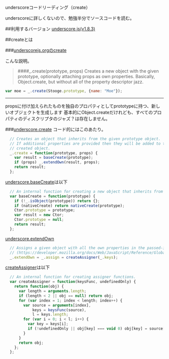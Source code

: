 underscoreコードリーディング（create）

underscoreに詳しくないので、勉強半分でソースコードを読む。



##利用するバージョン
[underscore.js(v1.8.3)](https://github.com/jashkenas/underscore/tree/1.8.3)


##createとは


###[underscorejs.orgのcreate](http://underscorejs.org/#create)

こんな説明。
>####_.create(prototype, props) 
>Creates a new object with the given prototype, optionally attaching props as own properties. 
>Basically, Object.create, but without all of the property descriptor jazz.


```javascript
var moe = _.create(Stooge.prototype, {name: "Moe"});
```
------------- 
propsに付け加えられたものを独自のプロパティとしてprototypeに持つ、新しいオブジェクトを生成します
基本的にObject.createだけれども、すべてのプロパティのディスクリプタのジャズ？は存在しません。

###[underscore.create](https://github.com/jashkenas/underscore/blob/1.8.3/underscore.js#L1058)
コード的にはこのあたり。

```javascript
  // Creates an object that inherits from the given prototype object.
  // If additional properties are provided then they will be added to the
  // created object.
  _.create = function(prototype, props) {
    var result = baseCreate(prototype);
    if (props) _.extendOwn(result, props);
    return result;
  };

```


[underscore.baseCreate](https://github.com/jashkenas/underscore/blob/1.8.3/underscore.js#L115)は以下

```javascript
  // An internal function for creating a new object that inherits from another.
  var baseCreate = function(prototype) {
    if (!_.isObject(prototype)) return {};
    if (nativeCreate) return nativeCreate(prototype);
    Ctor.prototype = prototype;
    var result = new Ctor;
    Ctor.prototype = null;
    return result;
  };
```


[underscore.extendOwn](https://github.com/jashkenas/underscore/blob/1.8.3/underscore.js#L1008)

```javascript
  // Assigns a given object with all the own properties in the passed-in object(s)
  // (https://developer.mozilla.org/docs/Web/JavaScript/Reference/Global_Objects/Object/assign)
  _.extendOwn = _.assign = createAssigner(_.keys);
```

[createAssigner](https://github.com/jashkenas/underscore/blob/1.8.3/underscore.js#L97)は以下

```javascript
  // An internal function for creating assigner functions.
  var createAssigner = function(keysFunc, undefinedOnly) {
    return function(obj) {
      var length = arguments.length;
      if (length < 2 || obj == null) return obj;
      for (var index = 1; index < length; index++) {
        var source = arguments[index],
            keys = keysFunc(source),
            l = keys.length;
        for (var i = 0; i < l; i++) {
          var key = keys[i];
          if (!undefinedOnly || obj[key] === void 0) obj[key] = source[key];
        }
      }
      return obj;
    };
  };
```
